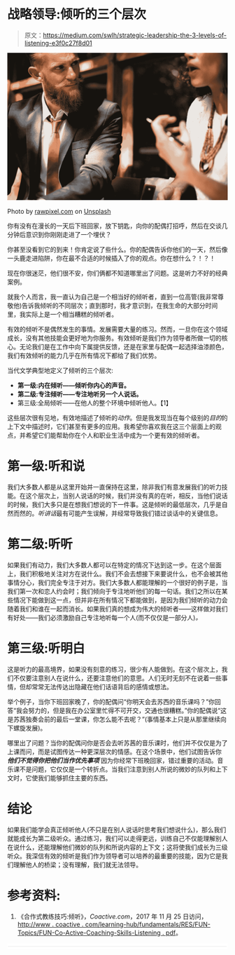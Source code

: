 # 战略领导:倾听的三个层次

> 原文：<https://medium.com/swlh/strategic-leadership-the-3-levels-of-listening-e3f0c27f8d01>

![](img/e58da7f8ed0e1c6a741ea495696483a7.png)

Photo by [rawpixel.com](https://unsplash.com/photos/Qp8mmuK27MI?utm_source=unsplash&utm_medium=referral&utm_content=creditCopyText) on [Unsplash](https://unsplash.com/?utm_source=unsplash&utm_medium=referral&utm_content=creditCopyText)

你有没有在漫长的一天后下班回家，放下钥匙，向你的配偶打招呼，然后在交谈几分钟后意识到你刚刚走进了一个埋伏？

你甚至没看到它的到来！你肯定说了些什么。你的配偶告诉你他们的一天，然后像一头鹿走进陷阱，你在最不合适的时候插入了你的观点。你在想什么？！？！

现在你很迷茫，他们很不安，你们俩都不知道哪里出了问题。这是听力不好的经典案例。

就我个人而言，我一直认为自己是一个相当好的倾听者，直到一位高管(我非常尊敬他)告诉我倾听的不同层次；直到那时，我才意识到，在我生命的大部分时间里，我实际上是一个相当糟糕的倾听者。

有效的倾听不是偶然发生的事情。发展需要大量的练习。然而，一旦你在这个领域成长，没有其他技能会更好地为你服务。有效倾听是我们作为领导者所做一切的核心。无论我们是在工作中向下属提供反馈，还是在家里与配偶一起选择油漆颜色，我们有效倾听的能力几乎在所有情况下都给了我们优势。

当代文学典型地定义了倾听的三个层次:

*   **第一级:内在倾听——倾听你内心的声音。**
*   **第二级:专注倾听——专注地听另一个人说话。**
*   第三级:全局倾听——在他人的整个环境中倾听他人。【1】

这些层次很有见地，有效地描述了倾听的*动作*。但是我发现当在每个级别的*目的*的上下文中描述时，它们甚至有更多的应用。我希望你喜欢我在这三个层面上的观点，并希望它们能帮助你在个人和职业生活中成为一个更有效的倾听者。

# 第一级:听和说

我们大多数人都是从这里开始并一直保持在这里，除非我们有意发展我们的听力技能。在这个层次上，当别人说话的时候，我们并没有真的在听，相反，当他们说话的时候，我们大多只是在想我们想说的下一件事。这是倾听的最低层次，几乎是自然而然的。*听讲话*最有可能产生误解，并经常导致我们错过谈话中的关键信息。

# 第二级:听听

如果我们有动力，我们大多数人都可以在特定的情况下达到这一步。在这个层面上，我们积极地关注对方在说什么。我们不会去想接下来要说什么，也不会被其他事情分心，我们完全专注于对方。我们大多数人都能理解的一个很好的例子是，当我们第一次和恋人约会时；我们倾向于专注地听他们的每一句话。我们之所以在某些情况下能做到这一点，但并非在所有情况下都能做到，是因为我们倾听的动力会随着我们和谁在一起而消长。如果我们真的想成为伟大的倾听者——这样做对我们有好处——我们必须激励自己专注地听每一个人(而不仅仅是一部分人)*。*

# 第三级:听明白

这是听力的最高境界，如果没有刻意的练习，很少有人能做到。在这个层次上，我们不仅要注意别人在说什么，还要注意他们的意思。人们无时无刻不在说着一些事情，但却常常无法传达出隐藏在他们话语背后的感情或想法。

举个例子，当你下班回家晚了，你的配偶问“你明天会去苏西的音乐课吗？”你回答“我会努力的，但是我在办公室里忙得不可开交，交通也很糟糕。”你的配偶说“这是苏茜独奏会前的最后一堂课，你怎么能不去呢？”(事情基本上只是从那里继续向下螺旋发展)。

哪里出了问题？当你的配偶问你是否会去听苏茜的音乐课时，他们并不仅仅是为了上课而问，而是试图传达一种更深层次的情感。在这个场景中，他们试图告诉你 ***他们不觉得你把他们当作优先事项*** 因为你经常下班晚回家，错过重要的活动。音乐课不是问题，它仅仅是一个转折点。当我们注意到别人所说的微妙的队列和上下文时，它使我们能够抓住主要的东西。

# 结论

如果我们能学会真正倾听他人(不只是在别人说话时思考我们想说什么)，那么我们就能成长为第二级听众。通过练习，我们可以走得更远，训练自己不仅能理解别人在说什么，还能理解他们微妙的队列和所说内容的上下文；这将使我们成长为三级听众。我深信有效的倾听是我们作为领导者可以培养的最重要的技能，因为它是我们理解他人的桥梁；没有理解，我们就无法领导。

# 参考资料:

1.  《合作式教练技巧:倾听》，*Coactive.com*，2017 年 11 月 25 日访问，[http://www . coactive . com/learning-hub/fundamentals/RES/FUN-Topics/FUN-Co-Active-Coaching-Skills-Listening . pdf](http://www.coactive.com/learning-hub/fundamentals/res/FUN-Topics/FUN-Co-Active-Coaching-Skills-Listening.pdf)。

![](img/731acf26f5d44fdc58d99a6388fe935d.png)